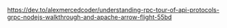 

https://dev.to/alexmercedcoder/understanding-rpc-tour-of-api-protocols-grpc-nodejs-walkthrough-and-apache-arrow-flight-55bd


